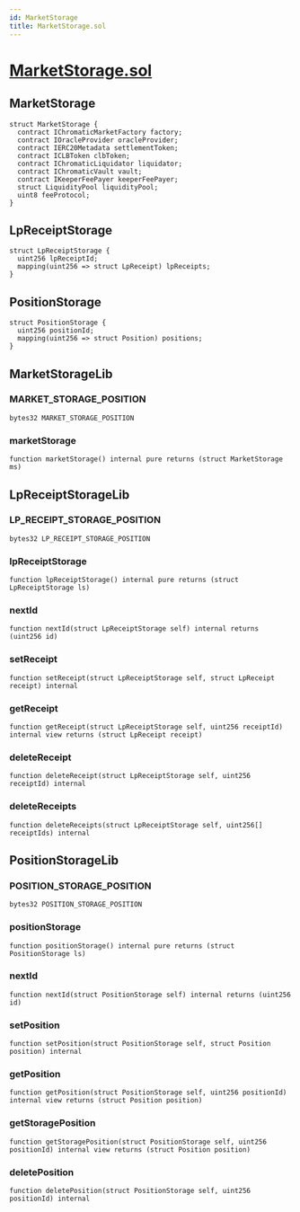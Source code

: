 ```yaml
---
id: MarketStorage
title: MarketStorage.sol
---
```

# [MarketStorage.sol](https://github.com/chromatic-protocol/contracts/tree/main/contracts/core/libraries/MarketStorage.sol)

## MarketStorage

```solidity
struct MarketStorage {
  contract IChromaticMarketFactory factory;
  contract IOracleProvider oracleProvider;
  contract IERC20Metadata settlementToken;
  contract ICLBToken clbToken;
  contract IChromaticLiquidator liquidator;
  contract IChromaticVault vault;
  contract IKeeperFeePayer keeperFeePayer;
  struct LiquidityPool liquidityPool;
  uint8 feeProtocol;
}
```

## LpReceiptStorage

```solidity
struct LpReceiptStorage {
  uint256 lpReceiptId;
  mapping(uint256 => struct LpReceipt) lpReceipts;
}
```

## PositionStorage

```solidity
struct PositionStorage {
  uint256 positionId;
  mapping(uint256 => struct Position) positions;
}
```

## MarketStorageLib

### MARKET_STORAGE_POSITION

```solidity
bytes32 MARKET_STORAGE_POSITION
```

### marketStorage

```solidity
function marketStorage() internal pure returns (struct MarketStorage ms)
```

## LpReceiptStorageLib

### LP_RECEIPT_STORAGE_POSITION

```solidity
bytes32 LP_RECEIPT_STORAGE_POSITION
```

### lpReceiptStorage

```solidity
function lpReceiptStorage() internal pure returns (struct LpReceiptStorage ls)
```

### nextId

```solidity
function nextId(struct LpReceiptStorage self) internal returns (uint256 id)
```

### setReceipt

```solidity
function setReceipt(struct LpReceiptStorage self, struct LpReceipt receipt) internal
```

### getReceipt

```solidity
function getReceipt(struct LpReceiptStorage self, uint256 receiptId) internal view returns (struct LpReceipt receipt)
```

### deleteReceipt

```solidity
function deleteReceipt(struct LpReceiptStorage self, uint256 receiptId) internal
```

### deleteReceipts

```solidity
function deleteReceipts(struct LpReceiptStorage self, uint256[] receiptIds) internal
```

## PositionStorageLib

### POSITION_STORAGE_POSITION

```solidity
bytes32 POSITION_STORAGE_POSITION
```

### positionStorage

```solidity
function positionStorage() internal pure returns (struct PositionStorage ls)
```

### nextId

```solidity
function nextId(struct PositionStorage self) internal returns (uint256 id)
```

### setPosition

```solidity
function setPosition(struct PositionStorage self, struct Position position) internal
```

### getPosition

```solidity
function getPosition(struct PositionStorage self, uint256 positionId) internal view returns (struct Position position)
```

### getStoragePosition

```solidity
function getStoragePosition(struct PositionStorage self, uint256 positionId) internal view returns (struct Position position)
```

### deletePosition

```solidity
function deletePosition(struct PositionStorage self, uint256 positionId) internal
```

